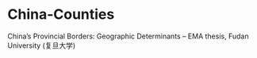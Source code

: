 # China-Counties
China’s Provincial Borders: Geographic Determinants – EMA thesis, Fudan University (复旦大学)
